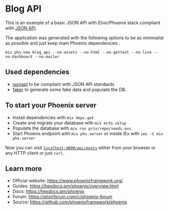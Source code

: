 # Blog API

This is an example of a basic JSON API with Elixir/Phoenix stack compliant with [JSON API](https://jsonapi.org).

The application was generated with the following options to be as minimalist as possible and just keep main Phoenix dependencies :

```
mix phx.new blog_api --no-assets --no-html --no-gettext --no-live --no-dashboard --no-mailer
```

## Used dependencies

- [jsonapi](https://hex.pm/packages/jsonapi) to be compliant with JSON API standards
- [faker](https://hex.pm/packages/faker) to generate some fake data and populate the DB.

## To start your Phoenix server

- Install dependencies with `mix deps.get`
- Create and migrate your database with `mix ecto.setup`
- Populate the database with `mix run priv/repo/seeds.exs`
- Start Phoenix endpoint with `mix phx.server` or inside IEx with `iex -S mix phx.server`

Now you can visit [`localhost:4000/api/posts`](http://localhost:4000) either from your browser or any HTTP client or just `curl`.

## Learn more

- Official website: https://www.phoenixframework.org/
- Guides: https://hexdocs.pm/phoenix/overview.html
- Docs: https://hexdocs.pm/phoenix
- Forum: https://elixirforum.com/c/phoenix-forum
- Source: https://github.com/phoenixframework/phoenix
